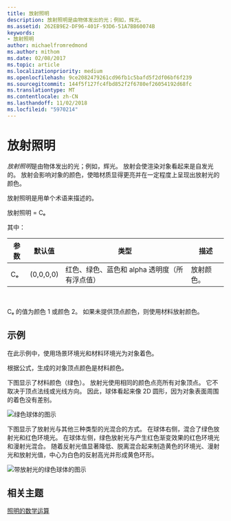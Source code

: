 ```yaml
---
title: 放射照明
description: 放射照明是由物体发出的光；例如，辉光。
ms.assetid: 262EB9E2-DF96-401F-93D6-51A7BB60074B
keywords:
- 放射照明
author: michaelfromredmond
ms.author: mithom
ms.date: 02/08/2017
ms.topic: article
ms.localizationpriority: medium
ms.openlocfilehash: 9ce2082479261cd96fb1c5bafd5f2df06bf6f239
ms.sourcegitcommit: 144f5f127fc4fbd852f2f6780ef26054192d68fc
ms.translationtype: MT
ms.contentlocale: zh-CN
ms.lasthandoff: 11/02/2018
ms.locfileid: "5970214"
---
```

# <a name="emissive-lighting"></a>放射照明


*放射照明*是由物体发出的光；例如，辉光。 放射会使渲染对象看起来是自发光的。 放射会影响对象的颜色，使暗材质显得更亮并在一定程度上呈现出放射光的颜色。

放射照明是用单个术语来描述的。

放射照明 = Cₑ

其中：

| 参数 | 默认值 | 类型                                                                 | 描述     |
|-----------|---------------|----------------------------------------------------------------------|-----------------|
| Cₑ        | (0,0,0,0)     | 红色、绿色、蓝色和 alpha 透明度（所有浮点值） | 放射颜色。 |

 

Cₑ 的值为颜色 1 或颜色 2。 如果未提供顶点颜色，则使用材料放射颜色。

## <a name="span-idexamplespanspan-idexamplespanspan-idexamplespanexample"></a><span id="Example"></span><span id="example"></span><span id="EXAMPLE"></span>示例


在此示例中，使用场景环境光和材料环境光为对象着色。

根据公式，生成的对象顶点颜色是材料颜色。

下图显示了材料颜色（绿色）。 放射光使用相同的颜色点亮所有对象顶点。 它不取决于顶点法线或光线方向。 因此，球体看起来像 2D 圆形，因为对象表面周围的着色没有差别。

![绿色球体的图示](images/lighte.jpg)

下图显示了放射光与其他三种类型的光混合的方式。 在球体右侧，混合了绿色放射光和红色环境光。 在球体左侧，绿色放射光与产生红色渐变效果的红色环境光和漫射光混合。 随着反射光值显著降低、脱离混合起来制造黄色的环境光、漫射光和放射光值，中心为白色的反射高光并形成黄色环形。

![带放射光的绿色球体的图示](images/lightadse.jpg)

## <a name="span-idrelated-topicsspanrelated-topics"></a><span id="related-topics"></span>相关主题


[照明的数学运算](mathematics-of-lighting.md)

 

 




